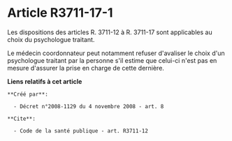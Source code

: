 # Article R3711-17-1

Les dispositions des articles R. 3711-12 à R. 3711-17 sont applicables au choix du psychologue traitant. 

Le médecin coordonnateur peut notamment refuser d'avaliser le choix d'un psychologue traitant par la personne s'il estime que
celui-ci n'est pas en mesure d'assurer la prise en charge de cette dernière.

**Liens relatifs à cet article**

	**Créé par**:

	  - Décret n°2008-1129 du 4 novembre 2008 - art. 8

	**Cite**:

	  - Code de la santé publique - art. R3711-12

